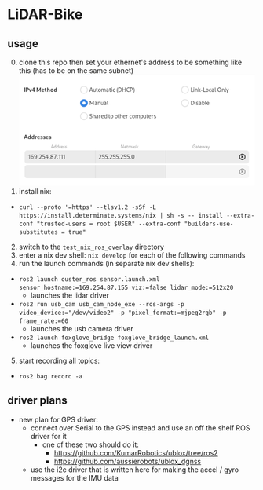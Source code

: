 # LiDAR-Bike

## usage



0. clone this repo then set your ethernet's address to be something like this (has to be on the same subnet)
    ![alt text](image.png)
1. install nix: 
- `curl --proto '=https' --tlsv1.2 -sSf -L https://install.determinate.systems/nix | sh -s -- install --extra-conf "trusted-users = root $USER" --extra-conf "builders-use-substitutes = true"`

2. switch to the `test_nix_ros_overlay` directory
3. enter a nix dev shell: `nix develop` for each of the following commands
4. run the launch commands (in separate nix dev shells):
- `ros2 launch ouster_ros sensor.launch.xml sensor_hostname:=169.254.87.155 viz:=false lidar_mode:=512x20`
    - launches the lidar driver
- `ros2 run usb_cam usb_cam_node_exe --ros-args -p video_device:="/dev/video2" -p "pixel_format:=mjpeg2rgb" -p frame_rate:=60`
    - launches the usb camera driver
- `ros2 launch foxglove_bridge foxglove_bridge_launch.xml`
    - launches the foxglove live view driver

5. start recording all topics:
- `ros2 bag record -a`


## driver plans

- new plan for GPS driver:
    - connect over Serial to the GPS instead and use an off the shelf ROS driver for it
        - one of these two should do it:
            - https://github.com/KumarRobotics/ublox/tree/ros2
            - https://github.com/aussierobots/ublox_dgnss
    - use the i2c driver that is written here for making the accel / gyro messages for the IMU data